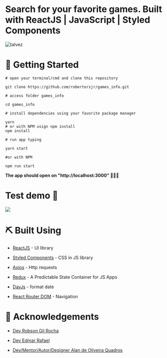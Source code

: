 # Search for your favorite games. Built with ReactJS | JavaScript | Styled Components

![talvez](https://user-images.githubusercontent.com/71423080/111425896-90787680-86d2-11eb-907d-16ba497a05a9.png)

# :checkered_flag: Getting Started

```
# open your terminal/cmd and clone this repository

git clone https://github.com/robertorsjr/games_info.git

# access folder games_info

cd games_info

# install dependencies using your favorite package manager

yarn
# or with NPM usign npm install
npm install

# run app typing

yarn start

#or with NPM

npm run start
```
**The app should open on "http://localhost:3000" 🎉🎉🎉**

# Test demo :rocket:

 [<img src="https://img.shields.io/static/v1?label=Demo&message=Online&color=gren&style=for-the-badge&logo=Vercel"/>](https://games-info.vercel.app/pages/1)


# :pick: Built Using

- [ReactJS](https://www.google.com/url?sa=t&rct=j&q=&esrc=s&source=web&cd=1&cad=rja&uact=8&ved=2ahUKEwie4-3NjZPpAhU7EbkGHRGZBoQQFjAAegQIExAC&url=https%3A%2F%2Fpt-br.reactjs.org%2F&usg=AOvVaw3IQxnDAV4OTuyk7FEN--qA) - UI library

- [Styled Components](https://www.google.com/url?sa=t&rct=j&q=&esrc=s&source=web&cd=1&cad=rja&uact=8&ved=2ahUKEwj5n6jJjZPpAhV6LLkGHed1B80QFjAAegQIBxAC&url=https%3A%2F%2Fwww.styled-components.com%2F&usg=AOvVaw0J6heqwwkbKYNkr_2e7jIU) - CSS in JS library

- [Axios](https://www.google.com/url?sa=t&rct=j&q=&esrc=s&source=web&cd=1&cad=rja&uact=8&ved=2ahUKEwjcm422jZPpAhXlH7kGHYk4AK8QFjAAegQIAxAB&url=https%3A%2F%2Fgithub.com%2Faxios%2Faxios&usg=AOvVaw266wVW3XPRY46nOw2ULXdh) - Http requests

- [Redux](https://redux.js.org/introduction/getting-started) - A Predictable State Container for JS Apps

- [DayJs](https://github.com/iamkun/dayjs) - format date

- [React Router DOM](https://www.google.com/url?sa=t&rct=j&q=&esrc=s&source=web&cd=1&cad=rja&uact=8&ved=2ahUKEwjEvujUjZPpAhVJIbkGHaNUDdEQFjAAegQIAhAB&url=https%3A%2F%2Freacttraining.com%2Freact-router%2Fweb&usg=AOvVaw39MVbEMEQCl6DDWEkh8tYs) - Navigation


# :tada: Acknowledgements

- [Dev Robson Gil Rocha](https://github.com/RobsonGilRocha)

- [Dev Edmar Rafael](https://github.com/Edmar-Rafael)

- [Dev/Mentor/Autor/Designer  Alan de Oliveira Quadros](https://github.com/AlanQuadros)
